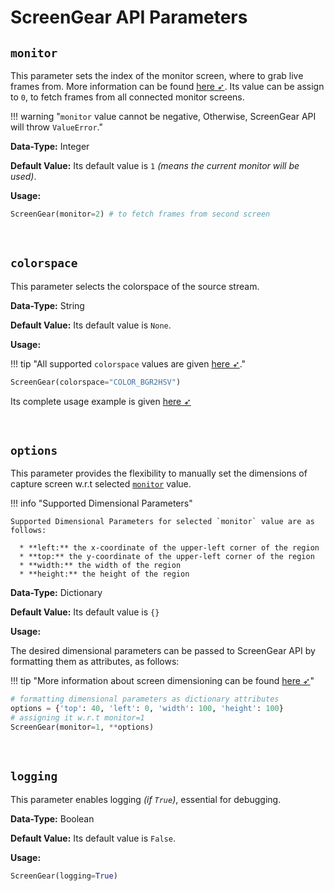 <!--
===============================================
vidgear library source-code is deployed under the Apache 2.0 License:

Copyright (c) 2019-2020 Abhishek Thakur(@abhiTronix) <abhi.una12@gmail.com>

Licensed under the Apache License, Version 2.0 (the "License");
you may not use this file except in compliance with the License.
You may obtain a copy of the License at

   http://www.apache.org/licenses/LICENSE-2.0

Unless required by applicable law or agreed to in writing, software
distributed under the License is distributed on an "AS IS" BASIS,
WITHOUT WARRANTIES OR CONDITIONS OF ANY KIND, either express or implied.
See the License for the specific language governing permissions and
limitations under the License.
===============================================
-->

# ScreenGear API Parameters 

## **`monitor`**

This parameter sets the index of the monitor screen, where to grab live frames from. More information can be found [here ➶](https://python-mss.readthedocs.io/api.html#mss.tools.mss.base.MSSMixin.monitors). Its value can be assign to `0`, to fetch frames from all connected monitor screens. 

!!! warning "`monitor` value cannot be negative, Otherwise, ScreenGear API will throw `ValueError`."

**Data-Type:** Integer

**Default Value:** Its default value is `1` _(means the current monitor will be used)_.

**Usage:**

```python
ScreenGear(monitor=2) # to fetch frames from second screen
```

&nbsp;

## **`colorspace`**

This parameter selects the colorspace of the source stream. 

**Data-Type:** String

**Default Value:** Its default value is `None`. 

**Usage:**

!!! tip "All supported `colorspace` values are given [here ➶](../../../bonus/colorspace_manipulation/)."

```python
ScreenGear(colorspace="COLOR_BGR2HSV")
```

Its complete usage example is given [here ➶](../usage/#using-screengear-with-direct-colorspace-manipulation)

&nbsp;


## **`options`** 

This parameter provides the flexibility to manually set the dimensions of capture screen w.r.t selected [`monitor`](#monitor) value. 

!!! info "Supported Dimensional Parameters"
    
    Supported Dimensional Parameters for selected `monitor` value are as follows: 
  
      * **left:** the x-coordinate of the upper-left corner of the region
      * **top:** the y-coordinate of the upper-left corner of the region
      * **width:** the width of the region
      * **height:** the height of the region


**Data-Type:** Dictionary

**Default Value:** Its default value is `{}` 

**Usage:**

The desired dimensional parameters can be passed to ScreenGear API by formatting them as attributes, as follows:

!!! tip "More information about screen dimensioning can be found [here ➶](https://python-mss.readthedocs.io/api.html#mss.tools.mss.base.MSSMixin.monitors)"

```python
# formatting dimensional parameters as dictionary attributes
options = {'top': 40, 'left': 0, 'width': 100, 'height': 100}
# assigning it w.r.t monitor=1
ScreenGear(monitor=1, **options)
```

&nbsp;

## **`logging`**

This parameter enables logging _(if `True`)_, essential for debugging. 

**Data-Type:** Boolean

**Default Value:** Its default value is `False`.

**Usage:**

```python
ScreenGear(logging=True)
```

&nbsp;